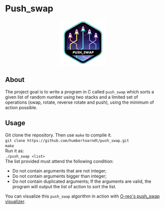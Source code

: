# Push_swap
<div align="center">

![badge](https://github.com/humbertoarndt/humbertoarndt/blob/main/42_badges/push_swape.png)  

</div>

## About
The project goal is to write a program in C called `push_swap` which sorts a given list of random number using two stacks and a limited set of operations (swap, rotate, reverse rotate and push), using the minimum of action possible.

## Usage
Git clone the repository. Then use `make` to compile it.  
```git clone https://github.com/humbertoarndt/push_swap.git```  
```make```  
Run it as:  
```./push_swap <list>```  
The list provided must attend the following condition:
* Do not contain arguments that are not integer;
* Do not contain arguments bigger than integer;
* Do not contain duplicated arguments;
If the arguments are valid, the program will output the list of action to sort the list.

You can visualize this `push_swap` algorithm in action with [O-reo's push_swap visualizer](https://github.com/o-reo/push_swap_visualizer).